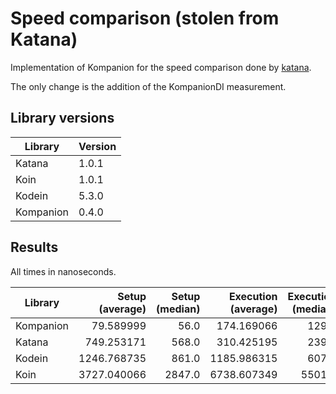 # Speed comparison (stolen from Katana)

Implementation of Kompanion for the speed comparison done by [katana](https://github.com/rewe-digital-incubator/katana/tree/master/speed-comparison).

The only change is the addition of the KompanionDI measurement.

## Library versions

| Library   | Version |
|-----------|---------|
| Katana    | 1.0.1   |
| Koin      | 1.0.1   |
| Kodein    | 5.3.0   |
| Kompanion | 0.4.0   |

## Results

All times in nanoseconds.

| Library   | Setup (average) | Setup (median) | Execution (average) | Execution (median) |
| --------- | ---------------:| --------------:| -------------------:| ------------------:|
| Kompanion |       79.589999 |           56.0 |          174.169066 |              129.0 |
| Katana    |      749.253171 |          568.0 |          310.425195 |              239.0 |
| Kodein    |     1246.768735 |          861.0 |         1185.986315 |              607.0 |
| Koin      |     3727.040066 |         2847.0 |         6738.607349 |             5501.0 |
